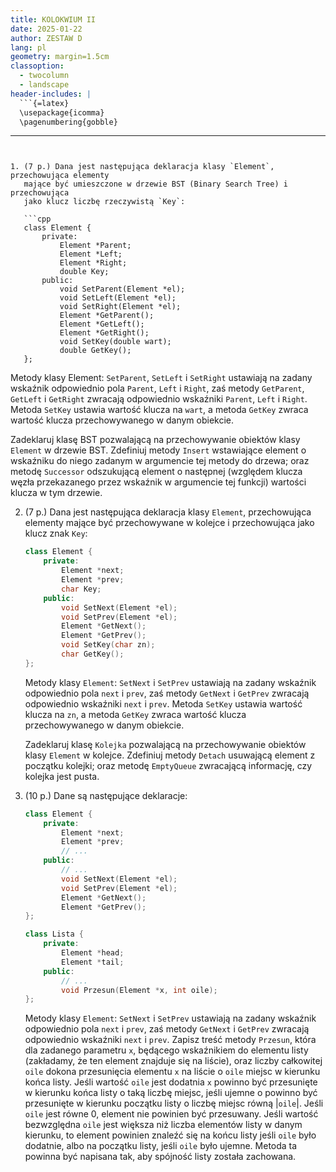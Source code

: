 ```yaml
---
title: KOLOKWIUM II
date: 2025-01-22
author: ZESTAW D
lang: pl
geometry: margin=1.5cm
classoption:
  - twocolumn
  - landscape
header-includes: |
  ```{=latex}
  \usepackage{icomma}
  \pagenumbering{gobble}
  ```
---
```


1. (7 p.) Dana jest następująca deklaracja klasy `Element`, przechowująca elementy
   mające być umieszczone w drzewie BST (Binary Search Tree) i przechowująca
   jako klucz liczbę rzeczywistą `Key`:

   ```cpp
   class Element {
       private:
           Element *Parent;
           Element *Left;
           Element *Right;
           double Key;
       public:
           void SetParent(Element *el);
           void SetLeft(Element *el);
           void SetRight(Element *el);
           Element *GetParent();
           Element *GetLeft();
           Element *GetRight();
           void SetKey(double wart);
           double GetKey();
   };
   ```

   Metody klasy Element: `SetParent`, `SetLeft` i `SetRight` ustawiają na zadany
   wskaźnik odpowiednio pola `Parent`, `Left` i `Right`, zaś metody `GetParent`,
   `GetLeft` i `GetRight` zwracają odpowiednio wskaźniki `Parent`, `Left` i
   `Right`. Metoda `SetKey` ustawia wartość klucza na `wart`, a metoda `GetKey`
   zwraca wartość klucza przechowywanego w danym obiekcie.

   Zadeklaruj klasę BST pozwalającą na przechowywanie obiektów klasy `Element` w
   drzewie BST. Zdefiniuj metody `Insert` wstawiające element o wskaźniku do
   niego zadanym w argumencie tej metody do drzewa; oraz metodę `Successor`
   odszukującą element o następnej (względem klucza węzła przekazanego przez
   wskaźnik w argumencie tej funkcji) wartości klucza w tym drzewie.

2. (7 p.) Dana jest następująca deklaracja klasy `Element`, przechowująca elementy
   mające być przechowywane w kolejce i przechowująca jako klucz znak `Key`:

   ```cpp
   class Element {
       private:
           Element *next;
           Element *prev;
           char Key;
       public:
           void SetNext(Element *el);
           void SetPrev(Element *el);
           Element *GetNext();
           Element *GetPrev();
           void SetKey(char zn);
           char GetKey();
   };
   ```

   Metody klasy `Element`: `SetNext` i `SetPrev` ustawiają na zadany wskaźnik
   odpowiednio pola `next` i `prev`, zaś metody `GetNext` i `GetPrev` zwracają
   odpowiednio wskaźniki `next` i `prev`. Metoda `SetKey` ustawia wartość klucza na
   `zn`, a metoda `GetKey` zwraca wartość klucza przechowywanego w danym
   obiekcie.

   Zadeklaruj klasę `Kolejka` pozwalającą na przechowywanie obiektów klasy
   `Element` w kolejce. Zdefiniuj metody `Detach` usuwającą element z początku
   kolejki; oraz metodę `EmptyQueue` zwracającą informację, czy kolejka jest
   pusta.

3. (10 p.) Dane są następujące deklaracje:

   ```cpp
   class Element {
       private:
           Element *next;
           Element *prev;
           // ...
       public:
           // ...
           void SetNext(Element *el);
           void SetPrev(Element *el);
           Element *GetNext();
           Element *GetPrev();
   };

   class Lista {
       private:
           Element *head;
           Element *tail;
       public:
           // ...
           void Przesun(Element *x, int oile);
   };
   ```

   Metody klasy `Element`: `SetNext` i `SetPrev` ustawiają na zadany wskaźnik
   odpowiednio pola `next` i `prev`, zaś metody `GetNext` i `GetPrev` zwracają
   odpowiednio wskaźniki `next` i `prev`. Zapisz treść metody `Przesun`, która
   dla zadanego parametru `x`, będącego wskaźnikiem do elementu listy
   (zakładamy, że ten element znajduje się na liście), oraz liczby całkowitej
   `oile` dokona przesunięcia elementu `x` na liście o `oile` miejsc w kierunku
   końca listy. Jeśli wartość `oile` jest dodatnia `x` powinno być przesunięte w
   kierunku końca listy o taką liczbę miejsc, jeśli ujemne o powinno być
   przesunięte w kierunku początku listy o liczbę miejsc równą |`oile`|. Jeśli
   `oile` jest równe 0, element nie powinien być przesuwany. Jeśli wartość
   bezwzględna `oile` jest większa niż liczba elementów listy w danym kierunku,
   to element powinien znaleźć się na końcu listy jeśli `oile` było dodatnie,
   albo na początku listy, jeśli `oile` było ujemne. Metoda ta powinna być
   napisana tak, aby spójność listy została zachowana.
